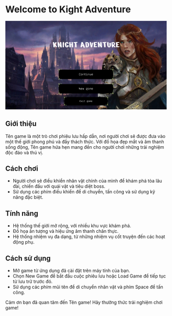 # Welcome to Kight Adventure

![Start screen](https://github.com/hieugo6789/KnightAdventure/blob/main/Assets/Graphics/UI/Extra/ScreenShots/Screen%20Start.png)

## Giới thiệu
Tên game là một trò chơi phiêu lưu hấp dẫn, nơi người chơi sẽ được đưa vào một thế giới phong phú và đầy thách thức. Với đồ họa đẹp mắt và âm thanh sống động, Tên game hứa hẹn mang đến cho người chơi những trải nghiệm độc đáo và thú vị.

## Cách chơi
- Người chơi sẽ điều khiển nhân vật chính của mình để khám phá tòa lâu đài, chiến đấu với quái vật và tiêu diệt boss.
- Sử dụng các phím điều khiển để di chuyển, tấn công và sử dụng kỹ năng đặc biệt.

## Tính năng
- Hệ thống thế giới mở rộng, với nhiều khu vực khám phá.
- Đồ họa ấn tượng và hiệu ứng âm thanh chân thực.
- Hệ thống nhiệm vụ đa dạng, từ những nhiệm vụ cốt truyện đến các hoạt động phụ.

## Cách sử dụng
- Mở game từ ứng dụng đã cài đặt trên máy tính của bạn.
- Chọn New Game để bắt đầu cuộc phiêu lưu hoặc Load Game để tiếp tục từ lưu trữ trước đó.
- Sử dụng các phím mũi tên để di chuyển nhân vật và phím Space để tấn công.


Cảm ơn bạn đã quan tâm đến Tên game! Hãy thưởng thức trải nghiệm chơi game!
